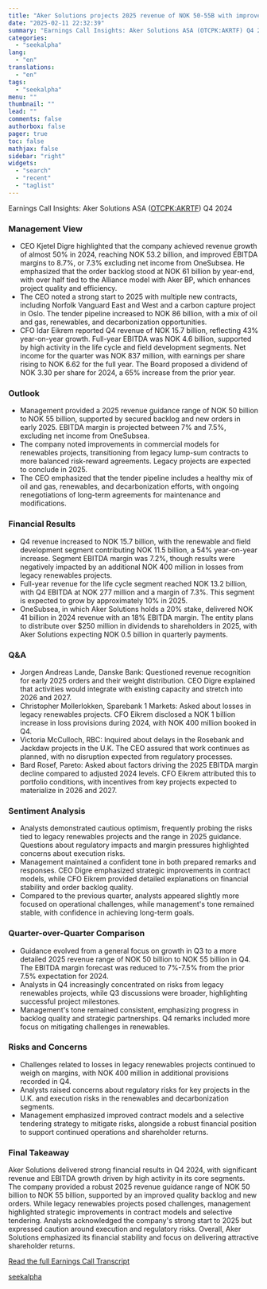 ```yaml
---
title: "Aker Solutions projects 2025 revenue of NOK 50-55B with improved backlog quality"
date: "2025-02-11 22:32:39"
summary: "Earnings Call Insights: Aker Solutions ASA (OTCPK:AKRTF) Q4 2024 Management View CEO Kjetel Digre highlighted that the company achieved revenue growth of almost 50% in 2024, reaching NOK 53.2 billion, and improved EBITDA margins to 8.7%, or 7.3% excluding net income from OneSubsea. He emphasized that the order backlog stood..."
categories:
  - "seekalpha"
lang:
  - "en"
translations:
  - "en"
tags:
  - "seekalpha"
menu: ""
thumbnail: ""
lead: ""
comments: false
authorbox: false
pager: true
toc: false
mathjax: false
sidebar: "right"
widgets:
  - "search"
  - "recent"
  - "taglist"
---
```


Earnings Call Insights: Aker Solutions ASA ([OTCPK:AKRTF](https://seekingalpha.com/symbol/AKRTF "Aker Solutions ASA")) Q4 2024

### Management View

* CEO Kjetel Digre highlighted that the company achieved revenue growth of almost 50% in 2024, reaching NOK 53.2 billion, and improved EBITDA margins to 8.7%, or 7.3% excluding net income from OneSubsea. He emphasized that the order backlog stood at NOK 61 billion by year-end, with over half tied to the Alliance model with Aker BP, which enhances project quality and efficiency.
* The CEO noted a strong start to 2025 with multiple new contracts, including Norfolk Vanguard East and West and a carbon capture project in Oslo. The tender pipeline increased to NOK 86 billion, with a mix of oil and gas, renewables, and decarbonization opportunities.
* CFO Idar Eikrem reported Q4 revenue of NOK 15.7 billion, reflecting 43% year-on-year growth. Full-year EBITDA was NOK 4.6 billion, supported by high activity in the life cycle and field development segments. Net income for the quarter was NOK 837 million, with earnings per share rising to NOK 6.62 for the full year. The Board proposed a dividend of NOK 3.30 per share for 2024, a 65% increase from the prior year.

### Outlook

* Management provided a 2025 revenue guidance range of NOK 50 billion to NOK 55 billion, supported by secured backlog and new orders in early 2025. EBITDA margin is projected between 7% and 7.5%, excluding net income from OneSubsea.
* The company noted improvements in commercial models for renewables projects, transitioning from legacy lump-sum contracts to more balanced risk-reward agreements. Legacy projects are expected to conclude in 2025.
* The CEO emphasized that the tender pipeline includes a healthy mix of oil and gas, renewables, and decarbonization efforts, with ongoing renegotiations of long-term agreements for maintenance and modifications.

### Financial Results

* Q4 revenue increased to NOK 15.7 billion, with the renewable and field development segment contributing NOK 11.5 billion, a 54% year-on-year increase. Segment EBITDA margin was 7.2%, though results were negatively impacted by an additional NOK 400 million in losses from legacy renewables projects.
* Full-year revenue for the life cycle segment reached NOK 13.2 billion, with Q4 EBITDA at NOK 277 million and a margin of 7.3%. This segment is expected to grow by approximately 10% in 2025.
* OneSubsea, in which Aker Solutions holds a 20% stake, delivered NOK 41 billion in 2024 revenue with an 18% EBITDA margin. The entity plans to distribute over $250 million in dividends to shareholders in 2025, with Aker Solutions expecting NOK 0.5 billion in quarterly payments.

### Q&A

* Jorgen Andreas Lande, Danske Bank: Questioned revenue recognition for early 2025 orders and their weight distribution. CEO Digre explained that activities would integrate with existing capacity and stretch into 2026 and 2027.
* Christopher Mollerlokken, Sparebank 1 Markets: Asked about losses in legacy renewables projects. CFO Eikrem disclosed a NOK 1 billion increase in loss provisions during 2024, with NOK 400 million booked in Q4.
* Victoria McCulloch, RBC: Inquired about delays in the Rosebank and Jackdaw projects in the U.K. The CEO assured that work continues as planned, with no disruption expected from regulatory processes.
* Bard Rosef, Pareto: Asked about factors driving the 2025 EBITDA margin decline compared to adjusted 2024 levels. CFO Eikrem attributed this to portfolio conditions, with incentives from key projects expected to materialize in 2026 and 2027.

### Sentiment Analysis

* Analysts demonstrated cautious optimism, frequently probing the risks tied to legacy renewables projects and the range in 2025 guidance. Questions about regulatory impacts and margin pressures highlighted concerns about execution risks.
* Management maintained a confident tone in both prepared remarks and responses. CEO Digre emphasized strategic improvements in contract models, while CFO Eikrem provided detailed explanations on financial stability and order backlog quality.
* Compared to the previous quarter, analysts appeared slightly more focused on operational challenges, while management's tone remained stable, with confidence in achieving long-term goals.

### Quarter-over-Quarter Comparison

* Guidance evolved from a general focus on growth in Q3 to a more detailed 2025 revenue range of NOK 50 billion to NOK 55 billion in Q4. The EBITDA margin forecast was reduced to 7%-7.5% from the prior 7.5% expectation for 2024.
* Analysts in Q4 increasingly concentrated on risks from legacy renewables projects, while Q3 discussions were broader, highlighting successful project milestones.
* Management's tone remained consistent, emphasizing progress in backlog quality and strategic partnerships. Q4 remarks included more focus on mitigating challenges in renewables.

### Risks and Concerns

* Challenges related to losses in legacy renewables projects continued to weigh on margins, with NOK 400 million in additional provisions recorded in Q4.
* Analysts raised concerns about regulatory risks for key projects in the U.K. and execution risks in the renewables and decarbonization segments.
* Management emphasized improved contract models and a selective tendering strategy to mitigate risks, alongside a robust financial position to support continued operations and shareholder returns.

### Final Takeaway

Aker Solutions delivered strong financial results in Q4 2024, with significant revenue and EBITDA growth driven by high activity in its core segments. The company provided a robust 2025 revenue guidance range of NOK 50 billion to NOK 55 billion, supported by an improved quality backlog and new orders. While legacy renewables projects posed challenges, management highlighted strategic improvements in contract models and selective tendering. Analysts acknowledged the company's strong start to 2025 but expressed caution around execution and regulatory risks. Overall, Aker Solutions emphasized its financial stability and focus on delivering attractive shareholder returns.

[Read the full Earnings Call Transcript](https://seekingalpha.com/symbol/AKRTF/earnings/transcripts)

[seekalpha](https://seekingalpha.com/news/4406348-aker-solutions-projects-2025-revenue-of-nok-50minus-55b-with-improved-backlog-quality)
